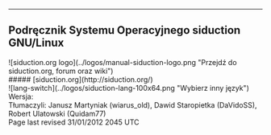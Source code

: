 <div id="main-page"></div>

---

## Podręcznik Systemu Operacyjnego siduction GNU/Linux

<div class="center">
![siduction.org logo](../logos/manual-siduction-logo.png "Przejdź do siduction.org, forum oraz wiki") 
<div class="center">
#####  [siduction.org](http://siduction.org/) 

<div class="center">
![lang-switch](../logos/siduction-lang-100x64.png "Wybierz inny język") 
 

<div class="center">
Wersja:


<div id="rev-f">Tłumaczyli: Janusz Martyniak (wiarus_old), Dawid Staropietka (DaVidoSS), Robert Ulatowski (Quidam77)</div>
<div id="rev">Page last revised 31/01/2012 2045 UTC</div>
